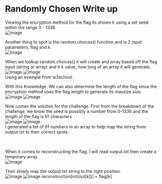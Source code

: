 # Randomly Chosen Write up

Viewing the encryption method for the flag its shows it using a set seed within the range 0 - 1336.<br/>
![image](https://github.com/ShadowBringer007/CTF_Repository/assets/47370367/e76be65c-6574-4231-b7c1-15bcebc105d8)
<br/>

Another thing to spot is the random.choices() function and is 2 input parameters, flag and k. <br/>
![image](https://github.com/ShadowBringer007/CTF_Repository/assets/47370367/70fa11bb-cda6-4e50-a8f0-18227defa93d)
<br/>

When we lookup random.choices() it will create and array based off the flag input (string or array) and it k value, how long of an array it will generate. <br/>
![image](https://github.com/ShadowBringer007/CTF_Repository/assets/47370367/4a060767-5dc1-4e45-9ec5-b6982428fca9)
![image](https://github.com/ShadowBringer007/CTF_Repository/assets/47370367/76633b95-4b35-48ee-a9a7-115e995d6645)
<br/>
Using an example from w3school.<br/>

With this Knowledge. We can also determine the length of the flag since the encryption method uses the flag length to generate its massize size.<br/>
![image](https://github.com/ShadowBringer007/CTF_Repository/assets/47370367/84fa329c-6281-42d5-8f61-3d60b40dff47)
![image](https://github.com/ShadowBringer007/CTF_Repository/assets/47370367/0cacf30c-8d0f-42fd-8090-73914bbb13fc)
<br/>

Now comes the solution for the challenge. First from the breakdown of the challenge, we know the seed is possibly a number from 0-1336 and the length of the flag is 61 characters<br/>
![image](https://github.com/ShadowBringer007/CTF_Repository/assets/47370367/dcdc50e7-f8ba-415f-b741-e1def20a8b18)
![image](https://github.com/ShadowBringer007/CTF_Repository/assets/47370367/877dbc5c-25a3-4530-85f8-63a59c757775)
<br/>
I generated a list of 61 numbers in an array to help map the string from output.txt to their correct spots.<br/>
<br/>
<br/>

When it comes to reconstructing the flag. I will read output.txt then create a temporary array.<br/>
![image](https://github.com/ShadowBringer007/CTF_Repository/assets/47370367/e402d20f-ae2f-43eb-b475-29d35e96ce92)
<br/>

Then slowly map the output.txt string to the right position.<br/>
![image](https://github.com/ShadowBringer007/CTF_Repository/assets/47370367/3b16d785-4e34-4956-b638-0517f2032dfb)
![image](https://github.com/ShadowBringer007/CTF_Repository/assets/47370367/e71c3917-0623-411c-bf51-297468806f92)
reconstruction[int(out[k])] = flag[k]<br/>

